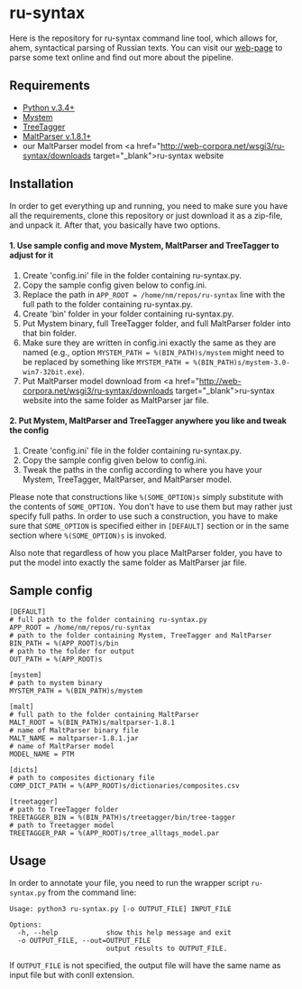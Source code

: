 # ru-syntax
Here is the repository for ru-syntax command line tool, which allows for, ahem, syntactical parsing of Russian texts. You can visit our <a href="http://web-corpora.net/wsgi3/ru-syntax/" target="_blank">web-page</a> to parse some text online and find out more about the pipeline.

## Requirements
* <a href="https://www.python.org/downloads/" target="_blank">Python v.3.4+</a>
* <a href="https://tech.yandex.ru/mystem/" target="_blank">Mystem</a>
* <a href="http://www.cis.uni-muenchen.de/~schmid/tools/TreeTagger/" target="_blank">TreeTagger</a>
* <a href="http://www.maltparser.org/" target="_blank">MaltParser v.1.8.1+</a>
* our MaltParser model from <a href="http://web-corpora.net/wsgi3/ru-syntax/downloads target="_blank">ru-syntax website</a>

## Installation
In order to get everything up and running, you need to make sure you have all the requirements, clone this repository or just download it as a zip-file, and unpack it. After that, you basically have two options.

#### 1. Use sample config and move Mystem, MaltParser and TreeTagger to adjust for it
1. Create 'config.ini' file in the folder containing ru-syntax.py.
2. Copy the sample config given below to config.ini.
3. Replace the path in `APP_ROOT = /home/nm/repos/ru-syntax` line with the full path to the folder containing ru-syntax.py.
4. Create 'bin' folder in your folder containing ru-syntax.py.
5. Put Mystem binary, full TreeTagger folder, and full MaltParser folder into that bin folder.
6. Make sure they are written in config.ini exactly the same as they are named (e.g., option `MYSTEM_PATH = %(BIN_PATH)s/mystem` might need to be replaced by something like `MYSTEM_PATH = %(BIN_PATH)s/mystem-3.0-win7-32bit.exe`).
7. Put MaltParser model download from <a href="http://web-corpora.net/wsgi3/ru-syntax/downloads target="_blank">ru-syntax website</a> into the same folder as MaltParser jar file.

#### 2. Put Mystem, MaltParser and TreeTagger anywhere you like and tweak the config
1. Create 'config.ini' file in the folder containing ru-syntax.py.
2. Copy the sample config given below to config.ini.
3. Tweak the paths in the config according to where you have your Mystem, TreeTagger, MaltParser, and MaltParser model.

Please note that constructions like `%(SOME_OPTION)s` simply substitute with the contents of `SOME_OPTION.` You don't have to use them but may rather just specify full paths. In order to use such a construction, you have to make sure that `SOME_OPTION` is specified either in `[DEFAULT]` section or in the same section where `%(SOME_OPTION)s` is invoked.

Also note that regardless of how you place MaltParser folder, you have to put the model into exactly the same folder as MaltParser jar file.

## Sample config
```
[DEFAULT]
# full path to the folder containing ru-syntax.py
APP_ROOT = /home/nm/repos/ru-syntax
# path to the folder containing Mystem, TreeTagger and MaltParser
BIN_PATH = %(APP_ROOT)s/bin
# path to the folder for output
OUT_PATH = %(APP_ROOT)s

[mystem]
# path to mystem binary
MYSTEM_PATH = %(BIN_PATH)s/mystem

[malt]
# full path to the folder containing MaltParser
MALT_ROOT = %(BIN_PATH)s/maltparser-1.8.1
# name of MaltParser binary file
MALT_NAME = maltparser-1.8.1.jar
# name of MaltParser model
MODEL_NAME = PTM

[dicts]
# path to composites dictionary file
COMP_DICT_PATH = %(APP_ROOT)s/dictionaries/composites.csv

[treetagger]
# path to TreeTagger folder
TREETAGGER_BIN = %(BIN_PATH)s/treetagger/bin/tree-tagger
# path to Treetagger model
TREETAGGER_PAR = %(APP_ROOT)s/tree_alltags_model.par
```

## Usage
In order to annotate your file, you need to run the wrapper script `ru-syntax.py` from the command line:

```
Usage: python3 ru-syntax.py [-o OUTPUT_FILE] INPUT_FILE

Options:
  -h, --help            show this help message and exit
  -o OUTPUT_FILE, --out=OUTPUT_FILE
                        output results to OUTPUT_FILE.
```

If `OUTPUT_FILE` is not specified, the output file will have the same name as input file but with conll extension.
